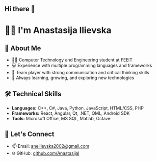 ## Hi there 👋
# 👩‍💻 I'm Anastasija Ilievska

## 💼 About Me

- 👩‍🎓 Computer Technology and Engineering student at FEEIT
- 💻 Experience with multiple programming languages and frameworks
- 🤝 Team player with strong communication and critical thinking skills
- 🌱 Always learning, growing, and exploring new technologies

## 🛠️ Technical Skills

- **Languages:** C++, C#, Java, Python, JavaScript, HTML/CSS, PHP
- **Frameworks:** React, Angular, Qt, .NET, QML, Android SDK
- **Tools:** Microsoft Office, MS SQL, Matlab, Octave

## 🔗 Let's Connect

- 📫 Email: [aneilievska2002@gmail.com](mailto:aneilievska2002@gmail.com)
- 🌐 GitHub: [github.com/AnastasijaI](https://github.com/AnastasijaI)

